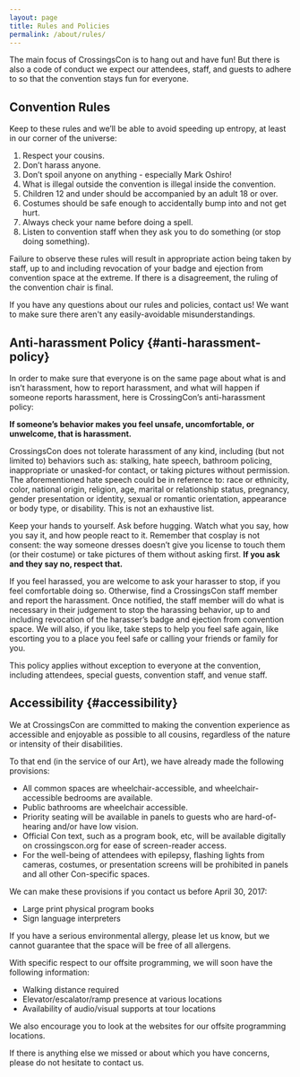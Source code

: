```yaml
---
layout: page
title: Rules and Policies
permalink: /about/rules/
---
```


The main focus of CrossingsCon is to hang out and have fun! But there is also a code of conduct we expect our attendees, staff, and guests to adhere to so that the convention stays fun for everyone.

## Convention Rules

Keep to these rules and we’ll be able to avoid speeding up entropy, at least in our corner of the universe:

1. Respect your cousins.
1. Don’t harass anyone.
1. Don’t spoil anyone on anything - especially Mark Oshiro!
1. What is illegal outside the convention is illegal inside the convention.
1. Children 12 and under should be accompanied by an adult 18 or over.
1. Costumes should be safe enough to accidentally bump into and not get hurt.
1. Always check your name before doing a spell.
1. Listen to convention staff when they ask you to do something (or stop doing something).

Failure to observe these rules will result in appropriate action being taken by staff, up to and including revocation of your badge and ejection from convention space at the extreme. If there is a disagreement, the ruling of the convention chair is final.

If you have any questions about our rules and policies, contact us! We want to make sure there aren't any easily-avoidable misunderstandings.

## Anti-harassment Policy {#anti-harassment-policy}

In order to make sure that everyone is on the same page about what is and isn’t harassment, how to report harassment, and what will happen if someone reports harassment, here is CrossingCon’s anti-harassment policy:

**If someone’s behavior makes you feel unsafe, uncomfortable, or unwelcome, that is harassment.**

CrossingsCon does not tolerate harassment of any kind, including (but not limited to) behaviors such as: stalking, hate speech, bathroom policing, inappropriate or unasked-for contact, or taking pictures without permission. The aforementioned hate speech could be in reference to: race or ethnicity, color, national origin, religion, age, marital or relationship status, pregnancy, gender presentation or identity, sexual or romantic orientation, appearance or body type, or disability. This is not an exhaustive list.

Keep your hands to yourself. Ask before hugging. Watch what you say, how you say it, and how people react to it. Remember that cosplay is not consent: the way someone dresses doesn’t give you license to touch them (or their costume) or take pictures of them without asking first. **If you ask and they say no, respect that.**

If you feel harassed, you are welcome to ask your harasser to stop, if you feel comfortable doing so. Otherwise, find a CrossingsCon staff member and report the harassment. Once notified, the staff member will do what is necessary in their judgement to stop the harassing behavior, up to and including revocation of the harasser’s badge and ejection from convention space. We will also, if you like, take steps to help you feel safe again, like escorting you to a place you feel safe or calling your friends or family for you.

This policy applies without exception to everyone at the convention, including attendees, special guests, convention staff, and venue staff.

## Accessibility {#accessibility}

We at CrossingsCon are committed to making the convention experience as accessible and enjoyable as possible to all cousins, regardless of the nature or intensity of their disabilities.

To that end (in the service of our Art), we have already made the following provisions:

- All common spaces are wheelchair-accessible, and wheelchair-accessible bedrooms are available.
- Public bathrooms are wheelchair accessible.
- Priority seating will be available in panels to guests who are hard-of-hearing and/or have low vision.
- Official Con text, such as a program book, etc, will be available digitally on crossingscon.org for ease of screen-reader access.
- For the well-being of attendees with epilepsy, flashing lights from cameras, costumes, or presentation screens will be prohibited in panels and all other Con-specific spaces.

We can make these provisions if you contact us before April 30, 2017:

- Large print physical program books
- Sign language interpreters

If you have a serious environmental allergy, please let us know, but we cannot guarantee that the space will be free of all allergens.

With specific respect to our offsite programming, we will soon have the following information:

- Walking distance required
- Elevator/escalator/ramp presence at various locations
- Availability of audio/visual supports at tour locations

We also encourage you to look at the websites for our offsite programming locations.

If there is anything else we missed or about which you have concerns, please do not hesitate to contact us.
